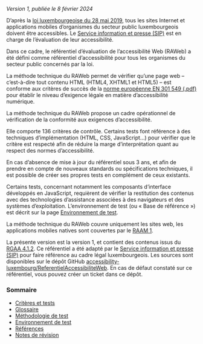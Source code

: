 *Version 1, publiée le 8 février 2024*

D’après la [loi luxembourgeoise du 28 mai 2019](http://legilux.public.lu/eli/etat/leg/loi/2019/05/28/a373/jo), tous les sites Internet et applications mobiles d’organismes du secteur public luxembourgeois doivent être accessibles. 
Le [Service information et presse (SIP)](https://sip.gouvernement.lu/) est en charge de l’évaluation de leur accessibilité.

Dans ce cadre, le référentiel d’évaluation de l’accessibilité Web (RAWeb) a été défini comme référentiel d’accessibilité pour tous les organismes du secteur public concernés par la loi.

La méthode technique du RAWeb permet de vérifier qu’une page web – c’est-à-dire tout contenu HTML (HTML4, XHTML1 et HTML5) – est conforme aux critères de succès de la [norme européenne EN 301 549 (.pdf)](https://www.etsi.org/deliver/etsi_en/301500_301599/301549/03.02.01_60/en_301549v030201p.pdf) pour établir le niveau d’exigence légale en matière d’accessibilité numérique.

La méthode technique du RAWeb propose un cadre opérationnel de vérification de la conformité aux exigences d’accessibilité.

Elle comporte 136 critères de contrôle. Certains tests font référence à des techniques d’implémentation (HTML, CSS, JavaScript…) pour vérifier que le critère est respecté afin de réduire la marge d’interprétation quant au respect des normes d’accessibilité.

En cas d’absence de mise à jour du référentiel sous 3 ans, et afin de prendre en compte de nouveaux standards ou spécifications techniques, il est possible de créer ses propres tests en complément de ceux existants.

Certains tests, concernant notamment les composants d’interface développés en JavaScript, requièrent de vérifier la restitution des contenus avec des technologies d’assistance associées à des navigateurs et des systèmes d’exploitation. L’environnement de test (ou « Base de référence ») est décrit sur la page [Environnement de test](environnement.html).

La méthode technique du RAWeb couvre uniquement les sites web, les applications mobiles natives sont couvertes par le [RAAM 1](../raam1.1/index.html).

La présente version est la version 1, et contient des contenus issus du [RGAA 4.1.2](https://accessibilite.numerique.gouv.fr/). Ce référentiel a été adapté par le [Service information et presse (SIP)](https://sip.gouvernement.lu/) pour faire référence au cadre légal luxembourgeois. Les sources sont disponibles sur le dépôt GitHub [accessibility-luxembourg/ReferentielAccessibiliteWeb](https://github.com/accessibility-luxembourg/ReferentielAccessibiliteWeb).
En cas de défaut constaté sur ce référentiel, vous pouvez créer un ticket dans ce dépôt. 

### Sommaire

  * [Critères et tests](criteres.html)
  * [Glossaire](glossaire.html)
  * [Méthodologie de test](methodo-test.html)
  * [Environnement de test](environnement.html)
  * [Références](references.html)
  * [Notes de révision](notes-revision.html)